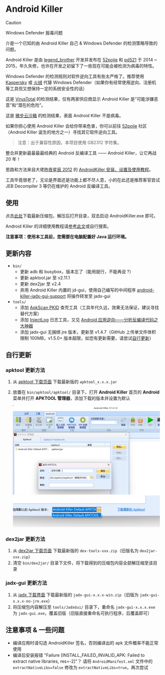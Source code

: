 # Android Killer

> [!Caution]
>
> Windows Defender 报毒问题
> 
>  介是一个已知的由 Android Killer 自己 & Windows Defender 的检测策略导致的问题。
>
> Android Killer 是由 [legend_brother](https://www.52pojie.cn/home.php?mod=space&uid=366193) 开发并发布在 [52pojie](https://www.52pojie.cn/thread-319641-1-1.html) 和 [pd521](https://www.pd521.com/thread-136-1-1.html) 于 2014 ~ 2015，年久失修，也许在开发之初留下了一些现在可能会被检测为病毒的特性。
> 
> Windows Defender 的检测规则对软件逆向工具有些太严格了。推荐使用 [Kaspersky](https://www.kaspersky.com/) 或 [火绒](https://www.huorong.cn/) 代替 Windows Defender（如果你有经常使用逆向、注册机等工具但又想保持一定的系统安全性的话）
> 
> 这是 [VirusTotal](https://www.virustotal.com/gui/file/93816beef6269be75cc78f8c056cc4345e8e1263df2b34d65539d1650eb1e6cf) 的检测结果，仅有两家供应商显示 Android Killer 是“可能涉嫌恶意”和“潜在的危险”。
> 
> 这是 [微步云沙箱](https://s.threatbook.com/report/file/93816beef6269be75cc78f8c056cc4345e8e1263df2b34d65539d1650eb1e6cf) 的检测结果，表面 Android Killer 不是病毒。
> 
> 如果你担心使用 Android Killer 会给你带来危害，你可以前往 [52pojie](https://www.52pojie.cn/forum.php) 社区（Android Killer 诞生的地方之一）寻找其它软件逆向工具。

> 注意：出于兼容性原因，本项目使用 GB2312 字符集。

整合并更新最最最最经典的 Android 反编译工具 —— Android Killer，让它再战 20 年！

思路和方法来自大佬[昨夜星辰 2012](https://www.52pojie.cn/home.php?mod=space&uid=571540&do=profile&from=space) 的 [AndroidKiller 安装、设置及使用教程](https://www.52pojie.cn/thread-726176-1-1.html)。

工具毕竟很老了，无论是界面还是功能上都不尽人意，小的在此还是推荐客官尝试 JEB Decompiler 3 等仍在维护的 Android 反编译工具。

## 使用

点击[此处](../../archive/refs/heads/main.zip)下载最新压缩包，解压后打开目录，双击启动 AndroidKiller.exe 即可。

Android Killer 的详细使用教程请[参考此文](https://blog.csdn.net/yiran1919/article/details/132760445)或自行搜索。

**注意事项：使用本工具前，您需要在电脑配置好 Java 运行环境。**

## 更新内容

- `bin/`
  - 更新 adb 和 busybox，版本忘了（能用就行，不能再说 ?）
  - 更新 apktool.jar 至 v2.11.1
  - 更新 dex2jar 至 v2.4
  - 弃用 Android Killer 内置的 jd-gui，使用自己编写的中间程序 [android-killer-jadx-gui-support](../../../android-killer-jadx-gui-support) 将操作转发至 jadx-gui
- `tools/`
  - 添加 [ApkScan PKID](http://www.legendsec.org/1888.html) 查壳工具（工具年代久远，效果无法保证，建议寻找替代方案）
  - 添加 [InjectLog](https://www.52pojie.cn/thread-743758-1-1.html) 日志工具，又见 [Android 应用逆向——分析反编译代码之大神器](https://blog.csdn.net/charlessimonyi/article/details/52027563)
  - 添加 jadx-gui 无捆绑 jre 版本，更新至 v1.4.7（GitHub 上传单文件体积限制 100MB，v1.5.0+ 版本超限，如您有更新需要，请尝试[自行更新](#jadx-gui-更新方法)）

## 自行更新

### apktool 更新方法

1. 从 [apktool 下载页面](https://github.com/iBotPeaches/Apktool/releases) 下载最新版的 `apktool_x.x.x.jar`
2. 放置在 `bin/apktool/apktool/` 目录下，打开 **Android Killer** 首页的 **Android** 菜单并打开 **APKTOOL 管理器**，添加下载的版本并设置为默认

   ![展示](docs/images/image1.png)
   ![展示](docs/images/image2.png)

### dex2jar 更新方法

1. 从 [dex2jar 下载页面](https://github.com/pxb1988/dex2jar/releases) 下载最新版的 `dex-tools-xxx.zip`（旧版名为 `dex2jar-xxx.zip`）
2. 清空 `bin/dex2jar/` 目录下文件，将下载得到的压缩包内容全部解压缩至该目录

### jadx-gui 更新方法

1. 从 [jadx 下载界面](https://github.com/skylot/jadx/releases) 下载最新版的 `jadx-gui-x.x.x-win.zip`（旧版为 `jadx-gui-x.x.x-no-jre.exe`）
2. 将压缩包内容解压至 `tools/JadxGui/` 目录下，重命名 `jadx-gui-x.x.x.exe` 为 `jadx-gui.exe`，覆盖旧版（旧版直接重命名可执行程序，后覆盖即可）

## 注意事项 & 一些问题

- 编译应用时请勾选 AndroidKiller 签名，否则编译出的 apk 文件概率不能正常使用
- 编译后安装报错 "Failure [INSTALL_FAILED_INVALID_APK: Failed to extract native libraries, res=-2]"？ 请将 `AndroidManifest.xml` 文件中的 `extractNativeLibs=false` 修改为 `extractNativeLibs=true`，再次尝试
